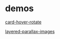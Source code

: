 # demos

[card-hover-rotate](src/card-hover-rotate.html)

[layered-parallax-images](src/layered-parallax-images.html)